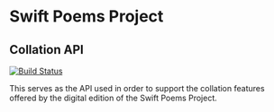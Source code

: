 # Swift Poems Project
## Collation API
[![Build Status](https://travis-ci.org/LafayetteCollegeLibraries/swift-collate.svg?branch=master)](https://travis-ci.org/LafayetteCollegeLibraries/swift-collate)

This serves as the API used in order to support the collation features offered by the digital edition of the Swift Poems Project.
